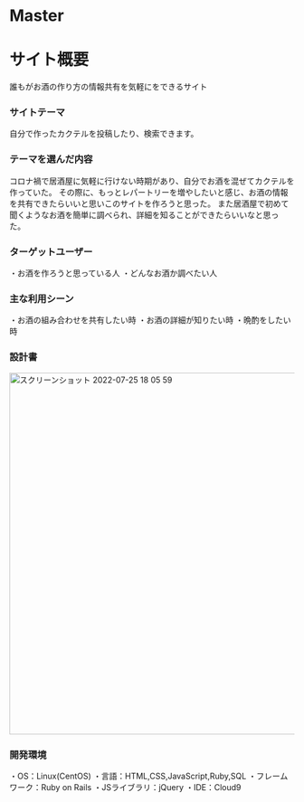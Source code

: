 # Master

# サイト概要
誰もがお酒の作り方の情報共有を気軽にをできるサイト

### サイトテーマ
自分で作ったカクテルを投稿したり、検索できます。

### テーマを選んだ内容
コロナ禍で居酒屋に気軽に行けない時期があり、自分でお酒を混ぜてカクテルを作っていた。
その際に、もっとレパートリーを増やしたいと感じ、お酒の情報を共有できたらいいと思いこのサイトを作ろうと思った。
また居酒屋で初めて聞くようなお酒を簡単に調べられ、詳細を知ることができたらいいなと思った。

### ターゲットユーザー
・お酒を作ろうと思っている人
・どんなお酒か調べたい人

### 主な利用シーン
・お酒の組み合わせを共有したい時
・お酒の詳細が知りたい時
・晩酌をしたい時

### 設計書
 <img width="640" alt="スクリーンショット 2022-07-25 18 05 59" src="https://user-images.githubusercontent.com/104773179/180740618-c65021f9-9df6-4bf7-8c63-0274e1a24712.png">

### 開発環境
・OS：Linux(CentOS)
・言語：HTML,CSS,JavaScript,Ruby,SQL
・フレームワーク：Ruby on Rails
・JSライブラリ：jQuery
・IDE：Cloud9


